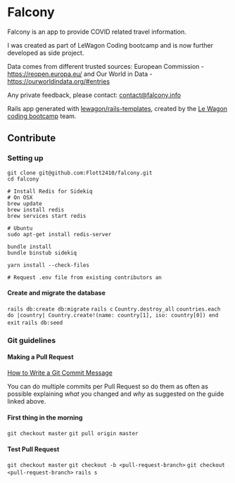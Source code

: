 # Falcony

Falcony is an app to provide COVID related travel information.

I was created as part of LeWagon Coding bootcamp and is now further developed as side project.

Data comes from different trusted sources: European Commission - https://reopen.europa.eu/ and Our World in Data - https://ourworldindata.org/#entries

Any private feedback, please contact: contact@falcony.info

Rails app generated with [lewagon/rails-templates](https://github.com/lewagon/rails-templates), created by the [Le Wagon coding bootcamp](https://www.lewagon.com) team.


## Contribute
### Setting up
```
git clone git@github.com:Flott2410/falcony.git
cd falcony

# Install Redis for Sidekiq
# On OSX
brew update
brew install redis
brew services start redis

# Ubuntu
sudo apt-get install redis-server

bundle install
bundle binstub sidekiq

yarn install --check-files

# Request .env file from existing contributors an
```

#### Create and migrate the database
`rails db:create db:migrate`
`rails c`
`Country.destroy_all`
`
countries.each do |country|
  Country.create!(name: country[1], iso: country[0])
end
`
`exit`
`rails db:seed`



### Git guidelines

#### Making a Pull Request
[How to Write a Git Commit Message](https://chrisbeams.com/posts/git-commit/)

You can do multiple commits per Pull Request so do them as often as possible explaining *what* you changed and *why* as suggested on the guide linked above.

#### First thing in the morning
`git checkout master`
`git pull origin master`

#### Test Pull Request
`git checkout master`
`git checkout -b <pull-request-branch>`
`git checkout <pull-request-branch>`
`rails s`
